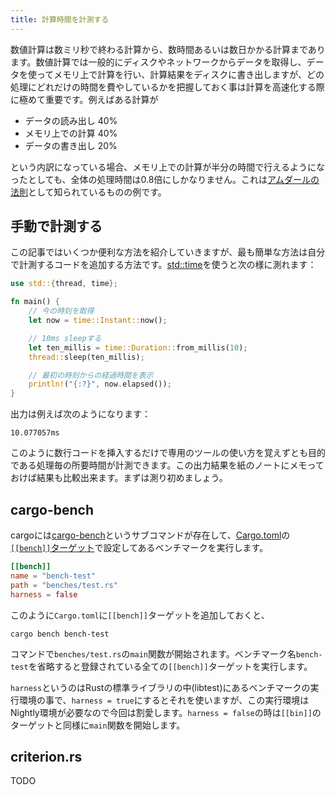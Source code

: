 ```yaml
---
title: 計算時間を計測する
---
```


数値計算は数ミリ秒で終わる計算から、数時間あるいは数日かかる計算まであります。数値計算では一般的にディスクやネットワークからデータを取得し、データを使ってメモリ上で計算を行い、計算結果をディスクに書き出しますが、どの処理にどれだけの時間を費やしているかを把握しておく事は計算を高速化する際に極めて重要です。例えばある計算が

- データの読み出し 40%
- メモリ上での計算 40%
- データの書き出し 20%

という内訳になっている場合、メモリ上での計算が半分の時間で行えるようになったとしても、全体の処理時間は0.8倍にしかなりません。これは[アムダールの法則](https://ja.wikipedia.org/wiki/%E3%82%A2%E3%83%A0%E3%83%80%E3%83%BC%E3%83%AB%E3%81%AE%E6%B3%95%E5%89%87)として知られているものの例です。

手動で計測する
--------------
この記事ではいくつか便利な方法を紹介していきますが、最も簡単な方法は自分で計測するコードを追加する方法です。[std::time](https://doc.rust-lang.org/std/time/index.html)を使うと次の様に測れます：

```rust
use std::{thread, time};

fn main() {
    // 今の時刻を取得
    let now = time::Instant::now();

    // 10ms sleepする
    let ten_millis = time::Duration::from_millis(10);
    thread::sleep(ten_millis);

    // 最初の時刻からの経過時間を表示
    println!("{:?}", now.elapsed());
}
```

出力は例えば次のようになります：

```
10.077057ms
```

このように数行コードを挿入するだけで専用のツールの使い方を覚えずとも目的である処理毎の所要時間が計測できます。この出力結果を紙のノートにメモっておけば結果も比較出来ます。まずは測り初めましょう。

cargo-bench
------------
cargoには[cargo-bench](https://doc.rust-lang.org/cargo/commands/cargo-bench.html)というサブコマンドが存在して、[Cargo.toml](https://doc.rust-lang.org/cargo/reference/manifest.html)の[`[[bench]]`ターゲット](https://doc.rust-lang.org/cargo/reference/cargo-targets.html#benchmarks)で設定してあるベンチマークを実行します。

```toml:Cargo.toml
[[bench]]
name = "bench-test"
path = "benches/test.rs"
harness = false
```

このように`Cargo.toml`に`[[bench]]`ターゲットを追加しておくと、

```
cargo bench bench-test
```

コマンドで`benches/test.rs`の`main`関数が開始されます。ベンチマーク名`bench-test`を省略すると登録されている全ての`[[bench]]`ターゲットを実行します。

`harness`というのはRustの標準ライブラリの中(libtest)にあるベンチマークの実行環境の事で、`harness = true`にするとそれを使いますが、この実行環境はNightly環境が必要なので今回は割愛します。`harness = false`の時は`[[bin]]`のターゲットと同様に`main`関数を開始します。

criterion.rs
-------------
TODO
